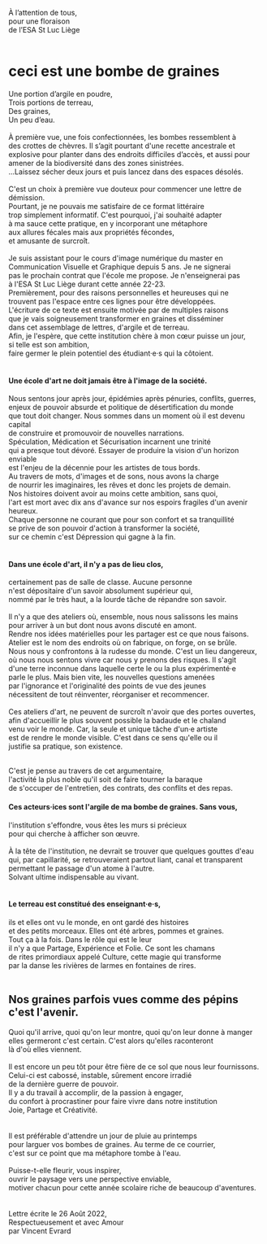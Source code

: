 À l’attention de tous, <br/>
pour une floraison <br/>
de l’ESA St Luc Liège<br/>
<br/>
# ceci est une bombe de graines
Une portion d’argile en poudre,<br/>
Trois portions de terreau,<br/>
Des graines,<br/>
Un peu d’eau.<br/>
<br/>
À première vue, une fois confectionnées, les bombes ressemblent à <br/>
des crottes de chèvres. Il s’agit pourtant d'une recette ancestrale et <br/>
explosive pour planter dans des endroits difficiles d’accès, et aussi pour <br/>
amener de la biodiversité dans des zones sinistrées. <br/>
...Laissez sécher deux jours et puis lancez dans des espaces désolés. <br/>
<br/>
C'est un choix à première vue douteux pour commencer une lettre de démission. <br/>
Pourtant, je ne pouvais me satisfaire de ce format littéraire <br/>
trop simplement informatif. C'est pourquoi, j'ai souhaité adapter <br/>
à ma sauce cette pratique, en y incorporant une métaphore <br/>
aux allures fécales mais aux propriétés fécondes, <br/>
et amusante de surcroît. <br/>
<br/>
Je suis assistant pour le cours d'image numérique du master en <br/>
Communication Visuelle et Graphique depuis 5 ans. Je ne signerai <br/>
pas le prochain contrat que l'école me propose. Je n'enseignerai pas <br/>
à l'ESA St Luc Liège durant cette année 22-23. <br/>
Premièrement, pour des raisons personnelles et heureuses qui ne <br/>
trouvent pas l'espace entre ces lignes pour être développées. <br/>
L'écriture de ce texte est ensuite motivée par de multiples raisons <br/>
que je vais soigneusement transformer en graines et disséminer <br/>
dans cet assemblage de lettres, d'argile et de terreau. <br/>
Afin, je l'espère, que cette institution chère à mon cœur puisse un jour, <br/>
si telle est son ambition, <br/>
faire germer le plein potentiel des étudiant·e·s qui la côtoient. <br/>
<br/>

#### Une école d'art ne doit jamais être à l'image de la société.
Nous sentons jour après jour, épidémies après pénuries, conflits, guerres, <br/>
enjeux de pouvoir absurde et politique de désertification du monde <br/>
que tout doit changer. Nous sommes dans un moment où il est devenu capital <br/>
de construire et promouvoir de nouvelles narrations. <br/>
Spéculation, Médication et Sécurisation incarnent une trinité <br/>
qui a presque tout dévoré. Essayer de produire la vision d'un horizon enviable <br/>
est l'enjeu de la décennie pour les artistes de tous bords. <br/>
Au travers de mots, d'images et de sons, nous avons la charge <br/>
de nourrir les imaginaires, les rêves et donc les projets de demain. <br/>
Nos histoires doivent avoir au moins cette ambition, sans quoi, <br/>
l'art est mort avec dix ans d'avance sur nos espoirs fragiles d'un avenir heureux. <br/>
Chaque personne ne courant que pour son confort et sa tranquillité <br/>
se prive de son pouvoir d'action à transformer la société, <br/>
sur ce chemin c'est Dépression qui gagne à la fin. <br/>
<br/>

#### Dans une école d'art, il n'y a pas de lieu clos,
certainement pas de salle de classe. Aucune personne <br/>
n'est dépositaire d'un savoir absolument supérieur qui, <br/>
nommé par le très haut, a la lourde tâche de répandre son savoir. <br/>
<br/>
Il n'y a que des ateliers où, ensemble, nous nous salissons les mains <br/>
pour arriver à un but dont nous avons discuté en amont. <br/>
Rendre nos idées matérielles pour les partager est ce que nous faisons. <br/>
Atelier est le nom des endroits où on fabrique, on forge, on se brûle. <br/>
Nous nous y confrontons à la rudesse du monde. C'est un lieu dangereux, <br/>
où nous nous sentons vivre car nous y prenons des risques. Il s'agit <br/>
d'une terre inconnue dans laquelle certe le ou la plus expérimenté·e <br/>
parle le plus. Mais bien vite, les nouvelles questions amenées <br/>
par l'ignorance et l'originalité des points de vue des jeunes <br/>
nécessitent de tout réinventer, réorganiser et recommencer. <br/>
<br/>
Ces ateliers d'art, ne peuvent de surcroît n'avoir que des portes ouvertes, <br/>
afin d'accueillir le plus souvent possible la badaude et le chaland <br/>
venu voir le monde. Car, la seule et unique tâche d'un·e artiste <br/>
est de rendre le monde visible. C'est dans ce sens qu'elle ou il <br/>
justifie sa pratique, son existence. <br/>
<br/>

C'est je pense au travers de cet argumentaire, <br/>
l'activité la plus noble qu'il soit de faire tourner la baraque <br/>
de s'occuper de l'entretien, des contrats, des conflits et des repas. <br/>
#### Ces acteurs·ices sont l'argile de ma bombe de graines. Sans vous, <br/>
l'institution s'effondre, vous êtes les murs si précieux <br/>
pour qui cherche à afficher son œuvre. <br/>
<br/>
À la tête de l'institution, ne devrait se trouver que quelques gouttes d'eau <br/>
qui, par capillarité, se retrouveraient partout liant, canal et transparent <br/>
permettant le passage d'un atome à l'autre. <br/>
Solvant ultime indispensable au vivant. <br/>
<br/>

#### Le terreau est constitué des enseignant·e·s,
ils et elles ont vu le monde, en ont gardé des histoires <br/>
et des petits morceaux. Elles ont été arbres, pommes et graines. <br/>
Tout ça à la fois. Dans le rôle qui est le leur <br/>
il n'y a que Partage, Expérience et Folie. Ce sont les chamans <br/>
de rites primordiaux appelé Culture, cette magie qui transforme <br/>
par la danse les rivières de larmes en fontaines de rires.<br/>
<br/>

## Nos graines parfois vues comme des pépins c'est l'avenir.
Quoi qu'il arrive, quoi qu'on leur montre, quoi qu'on leur donne à manger <br/>
elles germeront c'est certain. C'est alors qu'elles raconteront <br/>
là d'où elles viennent. <br/>
<br/>
Il est encore un peu tôt pour être fière de ce sol que nous leur fournissons. <br/>
Celui-ci est cabossé, instable, sûrement encore irradié <br/>
de la dernière guerre de pouvoir. <br/>
Il y a du travail à accomplir, de la passion à engager, <br/>
du confort à procrastiner pour faire vivre dans notre institution <br/>
Joie, Partage et Créativité.<br/>
<br/>
<br/>
Il est préférable d'attendre un jour de pluie au printemps <br/>
pour larguer vos bombes de graines. Au terme de ce courrier, <br/>
c'est sur ce point que ma métaphore tombe à l'eau. <br/>
<br/>
Puisse-t-elle fleurir, vous inspirer, <br/>
ouvrir le paysage vers une perspective enviable, <br/>
motiver chacun pour cette année scolaire riche de beaucoup d'aventures.<br/>
<br/>
<br/>
Lettre écrite le 26 Août 2022,<br/>
Respectueusement et avec Amour <br/>
par Vincent Evrard

